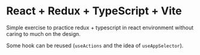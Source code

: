 # React + Redux + TypeScript + Vite

Simple exercise to practice redux + typescript in react environment without caring to much on the design.

Some hook can be reused (`useActions` and the idea of `useAppSelector`).
